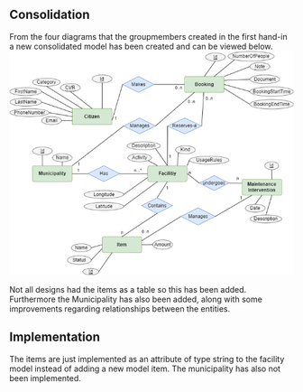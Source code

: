 ## Consolidation
From the four diagrams that the groupmembers created in the first hand-in a new consolidated model has been created and can be viewed below.
!["ERMODEL"](result-v1.png)

Not all designs had the items as a table so this has been added. Furthermore the Municipality has also been added, along with some improvements regarding relationships between the entities.

## Implementation
The items are just implemented as an attribute of type string to the facility model instead of adding a new model item.
The municipality has also not been implemented.
